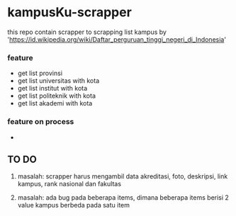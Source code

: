 # kampusKu-scrapper
this repo contain scrapper to scrapping list kampus by 'https://id.wikipedia.org/wiki/Daftar_perguruan_tinggi_negeri_di_Indonesia'

### feature ###
- get list provinsi
- get list universitas with kota
- get list institut with kota
- get list politeknik with kota
- get list akademi with kota

### feature on process ###
- 

## TO DO ##
1) masalah:
scrapper harus mengambil data akreditasi, foto, deskripsi, link kampus, rank nasional dan fakultas

3) masalah: ada bug pada beberapa items, dimana beberapa items berisi 2 value kampus berbeda pada satu item
